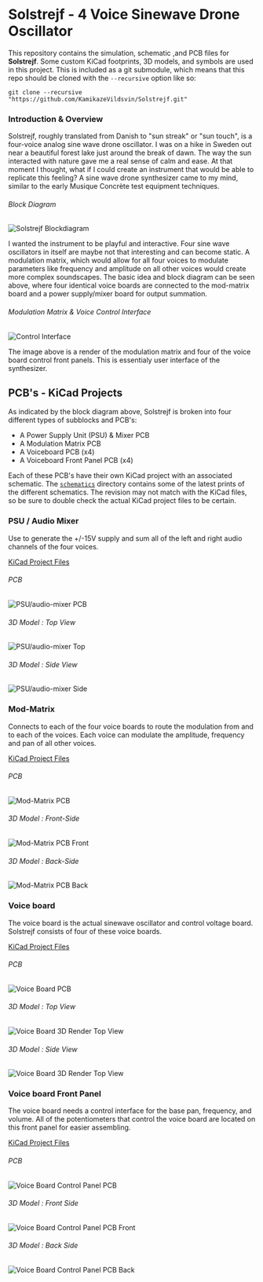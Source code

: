 # Solstrejf - 4 Voice Sinewave Drone Oscillator
This repository contains the simulation, schematic ,and PCB files for **Solstrejf**.
Some custom KiCad footprints, 3D models, and symbols are used in this project. 
This is included as a git submodule, which means that this repo should be cloned with the `--recursive` option like so: 

```
git clone --recursive "https://github.com/KamikazeVildsvin/Solstrejf.git"
```

### Introduction & Overview
Solstrejf, roughly translated from Danish to "sun streak" or "sun touch", is a four-voice analog sine wave drone oscillator. 
I was on a hike in Sweden out near a beautiful forest lake just around the break of dawn. 
The way the sun interacted with nature gave me a real sense of calm and ease. 
At that moment I thought, what if I could create an instrument that would be able to replicate this feeling? 
A sine wave drone synthesizer came to my mind, similar to the early Musique Concrète test equipment techniques.

###### Block Diagram
![Solstrejf Blockdiagram](images/blockdiagrams/blokdiagram-solstrejf.jpeg)

I wanted the instrument to be playful and interactive. 
Four sine wave oscillators in itself are maybe not that interesting and can become static. 
A modulation matrix, which would allow for all four voices to modulate parameters like frequency and amplitude on all other voices would create more complex soundscapes. 
The basic idea and block diagram can be seen above, where four identical voice boards are connected to the mod-matrix board and a power supply/mixer board for output summation.

###### Modulation Matrix & Voice Control Interface
![Control Interface](images/control-interface/mod-matrix-and-voiceboard-control.png)

The image above is a render of the modulation matrix and four of the voice board control front panels.
This is essentialy user interface of the synthesizer.

## PCB's - KiCad Projects
As indicated by the block diagram above, Solstrejf is broken into four different types of subblocks and PCB's:

- A Power Supply Unit (PSU) & Mixer PCB
- A Modulation Matrix PCB
- A Voiceboard PCB (x4)
- A Voiceboard Front Panel PCB (x4)

Each of these PCB's have their own KiCad project with an associated schematic. 
The [`schematics`](schematics) directory contains some of the latest prints of the different schematics. 
The revision may not match with the KiCad files, so be sure to double check the actual KiCad project files to be certain.

### PSU / Audio Mixer
Use to generate the +/-15V supply and sum all of the left and right audio channels of the four voices.

[KiCad Project Files](pcb/solstrejf-PSU-mixer/)

###### PCB
![PSU/audio-mixer PCB](images/pcb-PSU-audio-mixer/PCB-REV1.png)

###### 3D Model : Top View
![PSU/audio-mixer Top](images/pcb-PSU-audio-mixer/3D-Render-Top-REV1.png)

###### 3D Model : Side View
![PSU/audio-mixer Side](images/pcb-PSU-audio-mixer/3D-Render-Sideview-REV1.png)

### Mod-Matrix
Connects to each of the four voice boards to route the modulation from and to each of the voices.
Each voice can modulate the amplitude, frequency and pan of all other voices.

[KiCad Project Files](pcb/solstrejf-modmatrix-pots)

###### PCB 
![Mod-Matrix PCB](images/pcb-mod-matrix/PCB-with-dimensions.png)

###### 3D Model : Front-Side
![Mod-Matrix PCB Front](images/pcb-mod-matrix/PCB-and-3D-modmatrix-frontside.png)

###### 3D Model : Back-Side 
![Mod-Matrix PCB Back](images/pcb-mod-matrix/PCB-and-3D-modmatrix-backside.png)

### Voice board 
The voice board is the actual sinewave oscillator and control voltage board.
Solstrejf consists of four of these voice boards.

[KiCad Project Files](pcb/solstrejf-voiceboard-core/)

###### PCB
![Voice Board PCB](images/pcb-voiceboard-core/PCB-REV1.png)

###### 3D Model : Top View
![Voice Board 3D Render Top View](images/pcb-voiceboard-core/3D-render-top-REV1.png)

###### 3D Model : Side View
![Voice Board 3D Render Top View](images/pcb-voiceboard-core/3D-sideview-render-REV1.png)

### Voice board Front Panel
The voice board needs a control interface for the base pan, frequency, and volume. All of the potentiometers that control the voice board are located on this front panel for easier assembling. 

[KiCad Project Files](pcb/solstrejf-voiceboard-frontpanel/)

###### PCB 
![Voice Board Control Panel PCB](images/pcb-voiceboard-frontpanel/PCB-with-dimensions.png)

###### 3D Model : Front Side
![Voice Board Control Panel PCB Front](images/pcb-voiceboard-frontpanel/PCB-3D-model-sideview.png)

###### 3D Model : Back Side 
![Voice Board Control Panel PCB Back](images/pcb-voiceboard-frontpanel/PCB-3D-model-backside.png)
